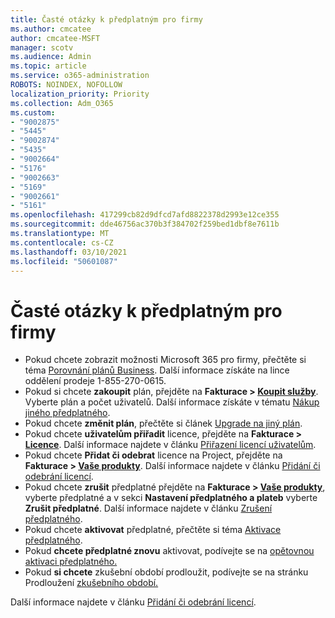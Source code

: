 ```yaml
---
title: Časté otázky k předplatným pro firmy
ms.author: cmcatee
author: cmcatee-MSFT
manager: scotv
ms.audience: Admin
ms.topic: article
ms.service: o365-administration
ROBOTS: NOINDEX, NOFOLLOW
localization_priority: Priority
ms.collection: Adm_O365
ms.custom:
- "9002875"
- "5445"
- "9002874"
- "5435"
- "9002664"
- "5176"
- "9002663"
- "5169"
- "9002661"
- "5161"
ms.openlocfilehash: 417299cb82d9dfcd7afd8822378d2993e12ce355
ms.sourcegitcommit: dde46756ac370b3f384702f259bed1dbf8e7611b
ms.translationtype: MT
ms.contentlocale: cs-CZ
ms.lasthandoff: 03/10/2021
ms.locfileid: "50601087"
---
```

# <a name="business-subscription-faq"></a>Časté otázky k předplatným pro firmy

- Pokud chcete zobrazit možnosti Microsoft 365 pro firmy, přečtěte si téma [Porovnání plánů Business](https://www.microsoft.com/microsoft-365/compare-all-microsoft-365-products?&activetab=tab:primaryr2). Další informace získáte na lince oddělení prodeje 1-855-270-0615.
- Pokud si chcete **zakoupit** plán, přejděte na **Fakturace > [Koupit služby](https://go.microsoft.com/fwlink/p/?linkid=868433)**. Vyberte plán a počet uživatelů. Další informace získáte v tématu [Nákup jiného předplatného](https://docs.microsoft.com/microsoft-365/commerce/try-or-buy-microsoft-365#buy-a-different-subscription).
- Pokud chcete **změnit plán**, přečtěte si článek [Upgrade na jiný plán](https://docs.microsoft.com/microsoft-365/commerce/subscriptions/upgrade-to-different-plan).
- Pokud chcete **uživatelům přiřadit** licence, přejděte na **Fakturace > [Licence](https://go.microsoft.com/fwlink/p/?linkid=842264)**. Další informace najdete v článku [Přiřazení licencí uživatelům](https://docs.microsoft.com/microsoft-365/admin/manage/assign-licenses-to-users).
- Pokud chcete **Přidat či odebrat** licence na Project, přejděte na **Fakturace > [Vaše produkty](https://go.microsoft.com/fwlink/p/?linkid=842054)**. Další informace najdete v článku [Přidání či odebrání licencí](https://docs.microsoft.com/microsoft-365/commerce/licenses/buy-licenses).
- Pokud chcete **zrušit** předplatné přejděte na **Fakturace > [Vaše produkty](https://go.microsoft.com/fwlink/p/?linkid=842054)**, vyberte předplatné a v sekci **Nastavení předplatného a plateb** vyberte **Zrušit předplatné**. Další informace najdete v článku [Zrušení předplatného](https://docs.microsoft.com/microsoft-365/commerce/subscriptions/cancel-your-subscription).
- Pokud chcete **aktivovat** předplatné, přečtěte si téma [Aktivace předplatného](https://docs.microsoft.com/alchemyinsights/activate-your-office-365-subscription).
- Pokud **chcete předplatné znovu** aktivovat, podívejte se na [opětovnou aktivaci předplatného.](https://docs.microsoft.com/alchemyinsights/reactivate-your-subscription)
- Pokud **si chcete** zkušební období prodloužit, podívejte se na stránku Prodloužení [zkušebního období.](https://docs.microsoft.com/microsoft-365/commerce/extend-your-trial)

Další informace najdete v článku [Přidání či odebrání licencí](https://docs.microsoft.com/microsoft-365/commerce/licenses/buy-licenses).